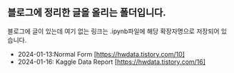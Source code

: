 ## 블로그에 정리한 글을 올리는 폴더입니다.
블로그에 글이 있는데 여기 없는 링크는 .ipynb파일에 해당 확장자명으로 저장되어 있습니다.

- 2024-01-13:Normal Form [https://hwdata.tistory.com/10]
- 2024-01-16: Kaggle Data Report [https://hwdata.tistory.com/16]

